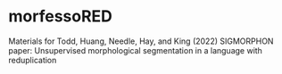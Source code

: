 # morfessoRED
Materials for Todd, Huang, Needle, Hay, and King (2022) SIGMORPHON paper: Unsupervised morphological segmentation in a language with reduplication
